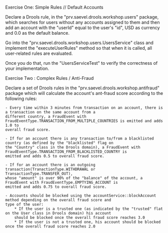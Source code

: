 Exercise One: Simple Rules // Default Accounts

Declare a Drools rule, in the "prv.saevel.drools.workshop.users" package, which searches for users without any
accounts assigned to them and then add an account with the "userId" equal to the user's "id", USD as currency and
0.0 as the default balance.

Go into the "prv.saevel.drools.workshop.users.UsersService" class and implement the "executeUserRules" method so 
that when it is called, all user-related rules are evaluated.

Once you do that, run the "UsersServiceTest" to verify the correctness of your implementation.

Exercise Two : Complex Rules / Anti-Fraud

Declare a set of Drools rules in the "prv.saevel.drools.workshop.antifraud" package which will calculate the account's ant-fraud
score according to the following rules: 

    - Every time within 3 minutes from transaction on an account, there is a transaction on the same account from a 
    different country, a FraudEvent with FraudEventType.TRANSACTION_FROM_MULTIPLE_COUNTRIES is emitted and adds 1.0 to
    overall fraud score.
    
    - If for an account there is any transaction to/from a blacklisted country (as defined by the "blacklisted" flag on 
    the "Country" class in the Drools domain), a FraudEvent with FraudEventType.TRANSACTION_FROM_BLACKLISTED_COUNTRY is
    emitted and adds 0.5 to overall fraud score.
    
    - If for an account there is an outgoing transaction(TranactionType.WITHDRAWAL or TransactionType.TRANSFER_OUT),
    whose "amount" is over 90% of the "balance" of the account, a FraudEvent with FraudEventType.EMPTYING_ACCOUNT is
    emitted and adds 0.75 to overall fraud score.
    
    - Accounts should be blocked using the accountService::blockAccount method depending on the overall fraud score and 
    type of the user:
        * If the user is a trusted one (as indicated by the "trusted" flat on the User class in Drools domain) his account
        should be blocked once the overall fraud score reaches 3.0
        * If the user is not a trusted one, his account should be blocked once the overall fraud score reaches 2.0